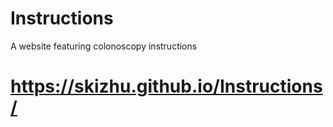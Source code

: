 # Instructions
A website featuring colonoscopy instructions 
# https://skizhu.github.io/Instructions/
